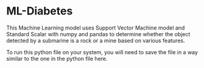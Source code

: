 # ML-Diabetes
This Machine Learning model uses Support Vector Machine model and Standard Scalar with numpy and pandas to determine whether the object detected by a submarine is a rock or a mine based on various features.

To run this python file on your system, you will need to save the file in a way similar to the one in the python file here.
